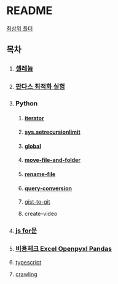 # README

[최상위 폴더](../README.md)

## 목차

1. ### [셀레늄](selenium/login-bot/README.md)

2. ### [판다스 최적화 실험](pandas/speed-test/README.md)

3. ### **Python**

   1. #### [iterator](python/iterator/README.md)

   2. #### [sys.setrecursionlimit](python/setrecursionlimit/README.md)

   3. #### [global](python/global/README.md)

   4. #### [move-file-and-folder](python/move-file-and-folder/README.md)

   5. #### [rename-file](python/rename-file/README.md)

   6. #### [query-conversion](python/query-conversion/README.md)

   7. [gist-to-git](python/gist-to-git/README.md)

   8. create-video

4. ### [js for문](js/for/README.md)

5. ### [비용체크 Excel Openpyxl Pandas](openpyxl-and-pandas-for-excel/trade-cost/README.md)

6. [typescript](typescript/README.md)

7. [crawling](crawling/README.md)

   

